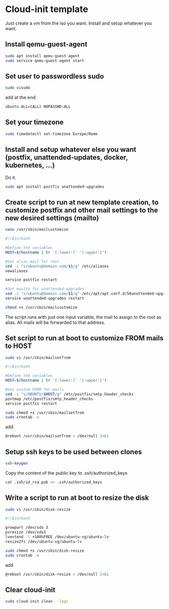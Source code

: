# Cloud-init template

Just create a vm from the iso you want. Install and setup whatever you want.

## Install qemu-guest-agent

```bash
sudo apt install qemu-guest-agent
sudo service qemu-guest-agent start
```

## Set user to passwordless sudo

```bash
sudo visudo
```

add at the end:

```bash
ubuntu ALL=(ALL) NOPASSWD:ALL
```

## Set your timezone

```bash
sudo timedatectl set-timezone Europe/Rome
```

## Install and setup whatever else you want (postfix, unattended-updates, docker, kubernetes, ...)

Do it.

```bash
sudo apt install postfix unattended-upgrades
```

## Create script to run at new template creation, to customize postfix and other mail settings to the new desired settings (mailto)

```bash
nano /usr/sbin/mailcustomize
```

```bash
#!/bin/bash

#Define the variables
HOST=$(hostname | tr '[:lower:]' '[:upper:]')

#Set alias mail for root
sed -i "s/ubuntu@domain.com/$1/g" /etc/aliases
newaliases

service postfix restart

#Set mailto for unattended-upgrades
sed -i "s/ubuntu@domain.com/$1/g" /etc/apt/apt.conf.d/50unattended-upgrades
service unattended-upgrades restart
```

```bash
chmod +x /usr/sbin/mailcustomize
```

The script runs with just one input variable, the mail to assign to the root as alias. All mails will be forwarded to that address.

## Set script to run at boot to customize FROM mails to HOST

```bash
sudo vi /usr/sbin/mailsetfrom
```

```bash
#!/bin/bash

#Define the variables
HOST=$(hostname | tr '[:lower:]' '[:upper:]')

#Set custom FROM for mails
sed -i "s/UBUNTU/$HOST/g" /etc/postfix/smtp_header_checks
postmap /etc/postfix/smtp_header_checks
service postfix restart
```

```bash
sudo chmod +x /usr/sbin/mailsetfrom
sudo crontab -e
```

add

```bash
@reboot /usr/sbin/mailsetfrom > /dev/null 2>&1
```


## Setup ssh keys to be used between clones

```bash
ssh-keygen
```

Copy the content of the public key to .ssh/authorized_keys

```bash
cat .ssh/id_rsa.pub >> .ssh/authorized_keys
```

## Write a script to run at boot to resize the disk

```bash
sudo vi /usr/sbin/disk-resize
```

```bash
#!/bin/bash

growpart /dev/sda 3
pvresize /dev/sda3
lvextend -l +100%FREE /dev/ubuntu-vg/ubuntu-lv
resize2fs /dev/ubuntu-vg/ubuntu-lv
```

```bash
sudo chmod +x /usr/sbin/disk-resize
sudo crontab -e
```

add

```bash
@reboot /usr/sbin/disk-resize > /dev/null 2>&1
```

## Clear cloud-init

```bash
sudo cloud-init clean --logs
```
